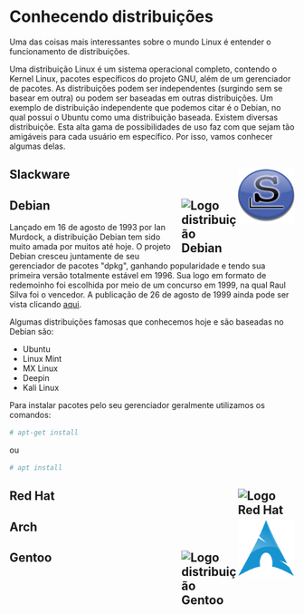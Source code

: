 # Conhecendo distribuições

Uma das coisas mais interessantes sobre o mundo Linux é entender o funcionamento de distribuições. 

Uma distribuição Linux é um sistema operacional completo, contendo o Kernel Linux, pacotes específicos do projeto GNU, além de um gerenciador de pacotes. As distribuições podem ser independentes (surgindo sem se basear em outra) ou podem ser baseadas em outras distribuições. Um exemplo de distribuição independente que podemos citar é o Debian, no qual possui o Ubuntu como uma distribuição baseada. Existem diversas distribuiçõe. Esta alta gama de possibilidades de uso faz com que sejam tão amigáveis para cada usuário em específico. Por isso, vamos conhecer algumas delas.

## Slackware <img align="right" width="100" src="../img/slackware.png" alt="Logo distribuição Slackware">

## Debian <img align="right" width="100" src="https://cdn.jsdelivr.net/gh/devicons/devicon/icons/debian/debian-original-wordmark.svg" alt="Logo distribuição Debian">

Lançado em 16 de agosto de 1993 por Ian Murdock, a distribuição Debian tem sido muito amada por muitos até hoje. O projeto Debian cresceu juntamente de seu gerenciador de pacotes "dpkg", ganhando popularidade e tendo sua primeira versão totalmente estável em 1996. Sua logo em formato de redemoinho foi escolhida por meio de um concurso em 1999, na qual Raul Silva foi o vencedor. A publicação de 26 de agosto de 1999 ainda pode ser vista clicando <a href="https://www.debian.org/News/1999/19990826">aqui</a>.

Algumas distribuições famosas que conhecemos hoje e são baseadas no Debian são:
- Ubuntu
- Linux Mint
- MX Linux
- Deepin
- Kali Linux

Para instalar pacotes pelo seu gerenciador geralmente utilizamos os comandos:
```sh
# apt-get install
```
ou
```sh
# apt install
```

## Red Hat <img align="right" width="100" src="https://cdn.jsdelivr.net/gh/devicons/devicon/icons/redhat/redhat-original-wordmark.svg" alt="Logo Red Hat">

## Arch <img align="right" width="100" src="../img/arch.png" alt="Logo distribuição Arch">

## Gentoo <img align="right" width="100" src="https://cdn.jsdelivr.net/gh/devicons/devicon/icons/gentoo/gentoo-plain-wordmark.svg" alt="Logo distribuição Gentoo">
